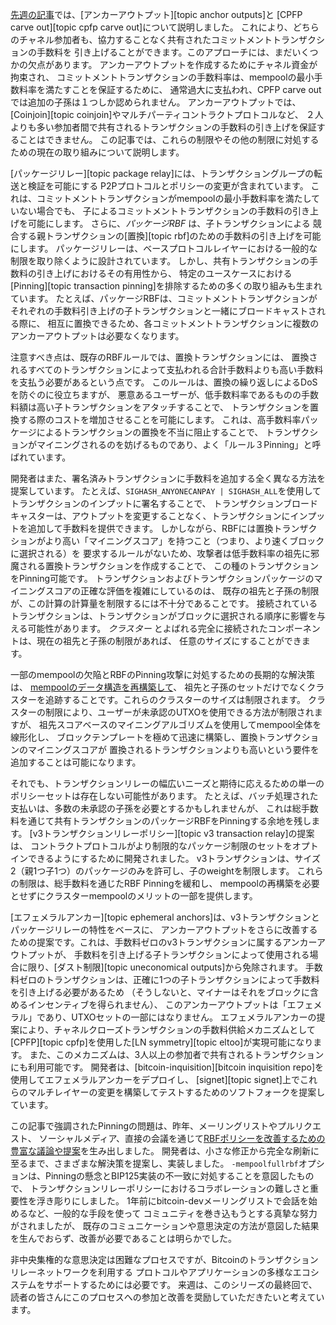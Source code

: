 [先週の記事][policy08]では、[アンカーアウトプット][topic anchor outputs]と
[CPFP carve out][topic cpfp carve out]について説明しました。
これにより、どちらのチャネル参加者も、協力することなく共有されたコミットメントトランザクションの手数料を
引き上げることができます。このアプローチには、まだいくつかの欠点があります。
アンカーアウトプットを作成するためにチャネル資金が拘束され、
コミットメントトランザクションの手数料率は、mempoolの最小手数料率を満たすことを保証するために、
通常過大に支払われ、CPFP carve outでは追加の子孫は１つしか認められません。
アンカーアウトプットでは、[Coinjoin][topic coinjoin]やマルチパーティコントラクトプロトコルなど、
２人よりも多い参加者間で共有されるトランザクションの手数料の引き上げを保証することはできません。
この記事では、これらの制限やその他の制限に対処するための現在の取り組みについて説明します。

[パッケージリレー][topic package relay]には、トランザクショングループの転送と検証を可能にする
P2Pプロトコルとポリシーの変更が含まれています。
これは、コミットメントトランザクションがmempoolの最小手数料率を満たしていない場合でも、
子によるコミットメントトランザクションの手数料の引き上げを可能にします。
さらに、_パッケージRBF_ は、子トランザクションによる
競合する親トランザクションの[置換][topic rbf]のための手数料の引き上げを可能にします。
パッケージリレーは、ベースプロトコルレイヤーにおける一般的な制限を取り除くように設計されています。
しかし、共有トランザクションの手数料の引き上げにおけるその有用性から、
特定のユースケースにおける[Pinning][topic transaction pinning]を排除するための多くの取り組みも生まれています。
たとえば、パッケージRBFは、コミットメントトランザクションがそれぞれの手数料引き上げの子トランザクションと一緒にブロードキャストされる際に、
相互に置換できるため、各コミットメントトランザクションに複数のアンカーアウトプットは必要なくなります。

注意すべき点は、既存のRBFルールでは、置換トランザクションには、
置換されるすべてのトランザクションによって支払われる合計手数料よりも高い手数料を支払う必要があるという点です。
このルールは、置換の繰り返しによるDoSを防ぐのに役立ちますが、
悪意あるユーザーが、低手数料率であるものの手数料額は高い子トランザクションをアタッチすることで、
トランザクションを置換する際のコストを増加させることを可能にします。
これは、高手数料率パッケージによるトランザクションの置換を不当に阻止することで、
トランザクションがマイニングされるのを妨げるものであり、よく「ルール３Pinning」と呼ばれています。

開発者はまた、署名済みトランザクションに手数料を追加する全く異なる方法を提案しています。
たとえば、`SIGHASH_ANYONECANPAY | SIGHASH_ALL`を使用してトランザクションのインプットに署名することで、
トランザクションブロードキャスターは、アウトプットを変更することなく、トランザクションにインプットを追加して手数料を提供できます。
しかしながら、RBFには置換トランザクションがより高い「マイニングスコア」を持つこと（つまり、より速くブロックに選択される）を
要求するルールがないため、攻撃者は低手数料率の祖先に邪魔される置換トランザクションを作成することで、
この種のトランザクションをPinning可能です。
トランザクションおよびトランザクションパッケージのマイニングスコアの正確な評価を複雑にしているのは、
既存の祖先と子孫の制限が、この計算の計算量を制限するには不十分であることです。
接続されているトランザクションは、トランザクションがブロックに選択される順序に影響を与える可能性があります。
_クラスター_ とよばれる完全に接続されたコンポーネントは、現在の祖先と子孫の制限があれば、
任意のサイズにすることができます。

一部のmempoolの欠陥とRBFのPinning攻撃に対処するための長期的な解決策は、
[mempoolのデータ構造を再構築して][mempool clustering]、
祖先と子孫のセットだけでなくクラスターを追跡することです。これらのクラスターのサイズは制限されます。
クラスターの制限により、ユーザーが未承認のUTXOを使用できる方法が制限されますが、
祖先スコアベースのマイニングアルゴリズムを使用してmempool全体を線形化し、
ブロックテンプレートを極めて迅速に構築し、置換トランザクションのマイニングスコアが
置換されるトランザクションよりも高いという要件を追加することは可能になります。

それでも、トランザクションリレーの幅広いニーズと期待に応えるための単一のポリシーセットは存在しない可能性があります。
たとえば、バッチ処理された支払いは、多数の未承認の子孫を必要とするかもしれませんが、
これは総手数料を通じて共有トランザクションのパッケージRBFをPinningする余地を残します。
[v3トランザクションリレーポリシー][topic v3 transaction relay]の提案は、
コントラクトプロトコルがより制限的なパッケージ制限のセットをオプトインできるようにするために開発されました。
v3トランザクションは、サイズ2（親1つ子1つ）のパッケージのみを許可し、子のweightを制限します。
これらの制限は、総手数料を通じたRBF Pinningを緩和し、
mempoolの再構築を必要とせずにクラスターmempoolのメリットの一部を提供します。

[エフェメラルアンカー][topic ephemeral anchors]は、v3トランザクションとパッケージリレーの特性をベースに、
アンカーアウトプットをさらに改善するための提案です。これは、手数料ゼロのv3トランザクションに属するアンカーアウトプットが、
手数料を引き上げる子トランザクションによって使用される場合に限り、[ダスト制限][topic uneconomical outputs]から免除されます。
手数料ゼロのトランザクションは、正確に1つの子トランザクションによって手数料を引き上げる必要があるため
（そうしないと、マイナーはそれをブロックに含めるインセンティブを得られません）、
このアンカーアウトプットは「エフェメラル」であり、UTXOセットの一部にはなりません。
エフェメラルアンカーの提案により、チャネルクローズトランザクションの手数料供給メカニズムとして
[CPFP][topic cpfp]を使用した[LN symmetry][topic eltoo]が実現可能になります。
また、このメカニズムは、3人以上の参加者で共有されるトランザクションにも利用可能です。
開発者は、[bitcoin-inquisition][bitcoin inquisition repo]を使用してエフェメラルアンカーをデプロイし、
[signet][topic signet]上でこれらのマルチレイヤーの変更を構築してテストするためのソフトフォークを提案しています。

この記事で強調されたPinningの問題は、昨年、メーリングリストやプルリクエスト、
ソーシャルメディア、直接の会議を通じて[RBFポリシーを改善するための豊富な議論や提案][2022 rbf]を生み出しました。
開発者は、小さな修正から完全な刷新に至るまで、さまざまな解決策を提案し、実装しました。
`-mempoolfullrbf`オプションは、Pinningの懸念とBIP125実装の不一致に対処することを意図したもので、
トランザクションリレーポリシーにおけるコラボレーションの難しさと重要性を浮き彫りにしました。
1年前にbitcoin-devメーリングリストで会話を始めるなど、一般的な手段を使って
コミュニティを巻き込もうとする真摯な努力がされましたが、
既存のコミュニケーションや意思決定の方法が意図した結果を生んでおらず、改善が必要であることは明らかでした。

非中央集権的な意思決定は困難なプロセスですが、Bitcoinのトランザクションリレーネットワークを利用する
プロトコルやアプリケーションの多様なエコシステムをサポートするためには必要です。
来週は、このシリーズの最終回で、読者の皆さんにこのプロセスへの参加と改善を奨励していただきたいと考えています。

[mempool clustering]: https://github.com/bitcoin/bitcoin/issues/27677
[policy08]: /ja/newsletters/2023/07/05/#承認を待つ-8-インターフェースとしてのポリシー
[2022 rbf]: /ja/newsletters/2022/12/21/#rbf
